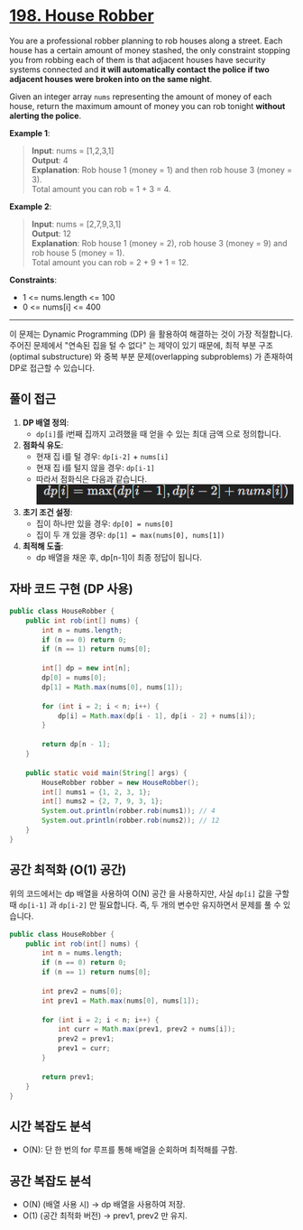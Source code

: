 # [198. House Robber](https://leetcode.com/problems/house-robber/description/)

You are a professional robber planning to rob houses along a street. Each house has a certain amount of money stashed, the only constraint stopping you from robbing each of them is that adjacent houses have security systems connected and **it will automatically contact the police if two adjacent houses were broken into on the same night**.

Given an integer array `nums` representing the amount of money of each house, return the maximum amount of money you can rob tonight **without alerting the police**.

**Example 1**:

> **Input**: nums = [1,2,3,1]  
> **Output**: 4  
> **Explanation**: Rob house 1 (money = 1) and then rob house 3 (money = 3).  
> Total amount you can rob = 1 + 3 = 4.

**Example 2**:

> **Input**: nums = [2,7,9,3,1]  
> **Output**: 12  
> **Explanation**: Rob house 1 (money = 2), rob house 3 (money = 9) and rob house 5 (money = 1).   
> Total amount you can rob = 2 + 9 + 1 = 12.


**Constraints**:

- 1 <= nums.length <= 100 
- 0 <= nums[i] <= 400

---

이 문제는 Dynamic Programming (DP) 을 활용하여 해결하는 것이 가장 적절합니다.
주어진 문제에서 "연속된 집을 털 수 없다" 는 제약이 있기 때문에, 최적 부분 구조(optimal substructure) 와 중복 부분 문제(overlapping subproblems) 가 존재하여 DP로 접근할 수 있습니다.

## 풀이 접근

1. **DP 배열 정의**:
   - `dp[i]`를 i번째 집까지 고려했을 때 얻을 수 있는 최대 금액 으로 정의합니다.
2. **점화식 유도**:
   - 현재 집 i를 털 경우: `dp[i-2]` + `nums[i]`
   - 현재 집 i를 털지 않을 경우: `dp[i-1]`
   - 따라서 점화식은 다음과 같습니다.  
     ![img.png](img.png)
3. **초기 조건 설정**:
   - 집이 하나만 있을 경우: `dp[0] = nums[0]`
   - 집이 두 개 있을 경우: `dp[1] = max(nums[0], nums[1])`
4. **최적해 도출**:
   - dp 배열을 채운 후, dp[n-1]이 최종 정답이 됩니다.

## 자바 코드 구현 (DP 사용)

```java
public class HouseRobber {
    public int rob(int[] nums) {
        int n = nums.length;
        if (n == 0) return 0;
        if (n == 1) return nums[0];

        int[] dp = new int[n];
        dp[0] = nums[0];
        dp[1] = Math.max(nums[0], nums[1]);

        for (int i = 2; i < n; i++) {
            dp[i] = Math.max(dp[i - 1], dp[i - 2] + nums[i]);
        }

        return dp[n - 1];
    }

    public static void main(String[] args) {
        HouseRobber robber = new HouseRobber();
        int[] nums1 = {1, 2, 3, 1};
        int[] nums2 = {2, 7, 9, 3, 1};
        System.out.println(robber.rob(nums1)); // 4
        System.out.println(robber.rob(nums2)); // 12
    }
}
```

## 공간 최적화 (O(1) 공간)

위의 코드에서는 dp 배열을 사용하여 O(N) 공간 을 사용하지만, 사실 `dp[i]` 값을 구할 때 `dp[i-1]` 과 `dp[i-2]` 만 필요합니다.
즉, 두 개의 변수만 유지하면서 문제를 풀 수 있습니다.

```java
public class HouseRobber {
    public int rob(int[] nums) {
        int n = nums.length;
        if (n == 0) return 0;
        if (n == 1) return nums[0];

        int prev2 = nums[0];
        int prev1 = Math.max(nums[0], nums[1]);

        for (int i = 2; i < n; i++) {
            int curr = Math.max(prev1, prev2 + nums[i]);
            prev2 = prev1;
            prev1 = curr;
        }

        return prev1;
    }
}
```

## 시간 복잡도 분석

- O(N): 단 한 번의 for 루프를 통해 배열을 순회하며 최적해를 구함.

## 공간 복잡도 분석

- O(N) (배열 사용 시) → dp 배열을 사용하여 저장.
- O(1) (공간 최적화 버전) → prev1, prev2 만 유지.
